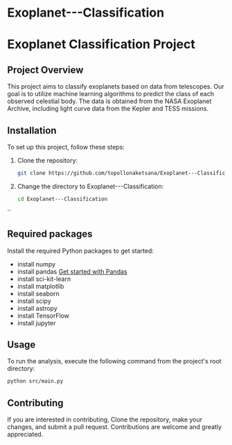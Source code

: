 
# Exoplanet---Classification
# Exoplanet Classification Project

## Project Overview
This project aims to classify exoplanets based on data from telescopes. Our goal is to utilize machine learning algorithms to predict the class of each observed celestial body. The data is obtained from the NASA Exoplanet Archive, including light curve data from the Kepler and TESS missions.

## Installation
To set up this project, follow these steps:

1. Clone the repository:
   ```bash
   git clone https://github.com/topollonaketsana/Exoplanet---Classification.git
   
2. Change the directory to Exoplanet---Classification:   
   ```bash
   cd Exoplanet---Classification

``
## Required packages

Install the required Python packages to get started:
- install numpy 
- install pandas  [Get started with Pandas](https://pandas.pydata.org/pandas-docs/stable/getting_started/install.html)
- install sci-kit-learn
- install matplotlib
- install seaborn
- install scipy
- install astropy
- install TensorFlow
- install jupyter
  
## Usage
To run the analysis, execute the following command from the project's root directory:

```bash
python src/main.py

```
## Contributing
If you are interested in contributing, Clone the repository, make your changes, and submit a pull request. Contributions are welcome and greatly appreciated.
